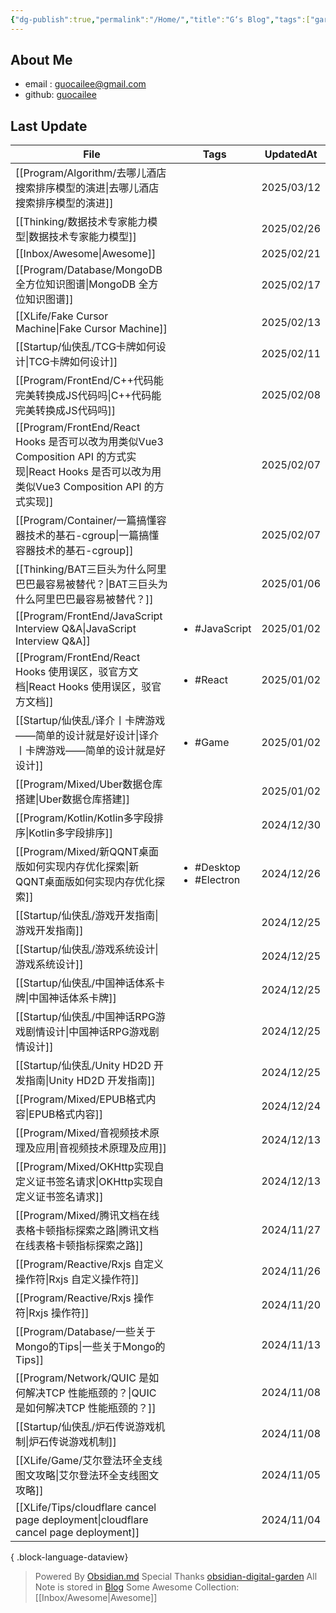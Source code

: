 ```yaml
---
{"dg-publish":true,"permalink":"/Home/","title":"G‘s Blog","tags":["gardenEntry"],"noteIcon":""}
---
```


## About Me
* email : [guocailee@gmail.com](mailto:guocailee@gmail.com)
* github: [guocailee](https://github.com/guocailee)


## Last Update

| File                                                                                                                     | Tags                                         | UpdatedAt  |
| ------------------------------------------------------------------------------------------------------------------------ | -------------------------------------------- | ---------- |
| [[Program/Algorithm/去哪儿酒店搜索排序模型的演进\|去哪儿酒店搜索排序模型的演进]]                                                                  | <ul></ul>                                    | 2025/03/12 |
| [[Thinking/数据技术专家能力模型\|数据技术专家能力模型]]                                                                                   | <ul></ul>                                    | 2025/02/26 |
| [[Inbox/Awesome\|Awesome]]                                                                                            | <ul></ul>                                    | 2025/02/21 |
| [[Program/Database/MongoDB 全方位知识图谱\|MongoDB 全方位知识图谱]]                                                                 | <ul></ul>                                    | 2025/02/17 |
| [[XLife/Fake Cursor Machine\|Fake Cursor Machine]]                                                                    | <ul></ul>                                    | 2025/02/13 |
| [[Startup/仙侠乱/TCG卡牌如何设计\|TCG卡牌如何设计]]                                                                                  | <ul></ul>                                    | 2025/02/11 |
| [[Program/FrontEnd/C++代码能完美转换成JS代码吗\|C++代码能完美转换成JS代码吗]]                                                               | <ul></ul>                                    | 2025/02/08 |
| [[Program/FrontEnd/React Hooks 是否可以改为用类似Vue3 Composition API 的方式实现\|React Hooks 是否可以改为用类似Vue3 Composition API 的方式实现]] | <ul></ul>                                    | 2025/02/07 |
| [[Program/Container/一篇搞懂容器技术的基石-cgroup\|一篇搞懂容器技术的基石-cgroup]]                                                          | <ul></ul>                                    | 2025/02/07 |
| [[Thinking/BAT三巨头为什么阿里巴巴最容易被替代？\|BAT三巨头为什么阿里巴巴最容易被替代？]]                                                               | <ul></ul>                                    | 2025/01/06 |
| [[Program/FrontEnd/JavaScript Interview Q&A\|JavaScript Interview Q&A]]                                               | <ul><li>#JavaScript</li></ul>                | 2025/01/02 |
| [[Program/FrontEnd/React Hooks 使用误区，驳官方文档\|React Hooks 使用误区，驳官方文档]]                                                   | <ul><li>#React</li></ul>                     | 2025/01/02 |
| [[Startup/仙侠乱/译介丨卡牌游戏——简单的设计就是好设计\|译介丨卡牌游戏——简单的设计就是好设计]]                                                              | <ul><li>#Game</li></ul>                      | 2025/01/02 |
| [[Program/Mixed/Uber数据仓库搭建\|Uber数据仓库搭建]]                                                                              | <ul></ul>                                    | 2025/01/02 |
| [[Program/Kotlin/Kotlin多字段排序\|Kotlin多字段排序]]                                                                           | <ul></ul>                                    | 2024/12/30 |
| [[Program/Mixed/新QQNT桌面版如何实现内存优化探索\|新QQNT桌面版如何实现内存优化探索]]                                                              | <ul><li>#Desktop</li><li>#Electron</li></ul> | 2024/12/26 |
| [[Startup/仙侠乱/游戏开发指南\|游戏开发指南]]                                                                                        | <ul></ul>                                    | 2024/12/25 |
| [[Startup/仙侠乱/游戏系统设计\|游戏系统设计]]                                                                                        | <ul></ul>                                    | 2024/12/25 |
| [[Startup/仙侠乱/中国神话体系卡牌\|中国神话体系卡牌]]                                                                                    | <ul></ul>                                    | 2024/12/25 |
| [[Startup/仙侠乱/中国神话RPG游戏剧情设计\|中国神话RPG游戏剧情设计]]                                                                          | <ul></ul>                                    | 2024/12/25 |
| [[Startup/仙侠乱/Unity HD2D 开发指南\|Unity HD2D 开发指南]]                                                                      | <ul></ul>                                    | 2024/12/25 |
| [[Program/Mixed/EPUB格式内容\|EPUB格式内容]]                                                                                  | <ul></ul>                                    | 2024/12/24 |
| [[Program/Mixed/音视频技术原理及应用\|音视频技术原理及应用]]                                                                              | <ul></ul>                                    | 2024/12/13 |
| [[Program/Mixed/OKHttp实现自定义证书签名请求\|OKHttp实现自定义证书签名请求]]                                                                | <ul></ul>                                    | 2024/12/13 |
| [[Program/Mixed/腾讯文档在线表格卡顿指标探索之路\|腾讯文档在线表格卡顿指标探索之路]]                                                                  | <ul></ul>                                    | 2024/11/27 |
| [[Program/Reactive/Rxjs 自定义操作符\|Rxjs 自定义操作符]]                                                                         | <ul></ul>                                    | 2024/11/26 |
| [[Program/Reactive/Rxjs 操作符\|Rxjs 操作符]]                                                                               | <ul></ul>                                    | 2024/11/20 |
| [[Program/Database/一些关于Mongo的Tips\|一些关于Mongo的Tips]]                                                                   | <ul></ul>                                    | 2024/11/13 |
| [[Program/Network/QUIC 是如何解决TCP 性能瓶颈的？\|QUIC 是如何解决TCP 性能瓶颈的？]]                                                        | <ul></ul>                                    | 2024/11/08 |
| [[Startup/仙侠乱/炉石传说游戏机制\|炉石传说游戏机制]]                                                                                    | <ul></ul>                                    | 2024/11/08 |
| [[XLife/Game/艾尔登法环全支线图文攻略\|艾尔登法环全支线图文攻略]]                                                                             | <ul></ul>                                    | 2024/11/05 |
| [[XLife/Tips/cloudflare cancel page deployment\|cloudflare cancel page deployment]]                                   | <ul></ul>                                    | 2024/11/04 |

{ .block-language-dataview}


> Powered By [Obsidian.md](https://obsidian.md/) 
> Special Thanks [obsidian-digital-garden](https://github.com/oleeskild/obsidian-digital-garden)
 >All Note is stored in [Blog](https://github.com/guocailee/blog)
> Some Awesome Collection: [[Inbox/Awesome\|Awesome]]